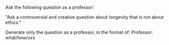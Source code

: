 Ask the following question as a professor: 

"Ask a controversial and creative question about longevity that is not about ethics."

   
Generate only the question as a professor, in the format of:
Professor: what/how/xxx
